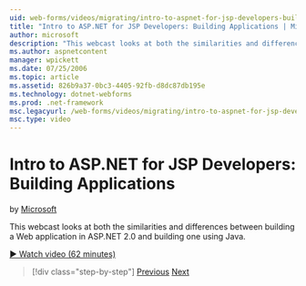 ```yaml
---
uid: web-forms/videos/migrating/intro-to-aspnet-for-jsp-developers-building-applications
title: "Intro to ASP.NET for JSP Developers: Building Applications | Microsoft Docs"
author: microsoft
description: "This webcast looks at both the similarities and differences between building a Web application in ASP.NET 2.0 and building one using Java."
ms.author: aspnetcontent
manager: wpickett
ms.date: 07/25/2006
ms.topic: article
ms.assetid: 826b9a37-0bc3-4405-92fb-d8dc87db195e
ms.technology: dotnet-webforms
ms.prod: .net-framework
msc.legacyurl: /web-forms/videos/migrating/intro-to-aspnet-for-jsp-developers-building-applications
msc.type: video
---
```

Intro to ASP.NET for JSP Developers: Building Applications
====================
by [Microsoft](https://github.com/microsoft)

This webcast looks at both the similarities and differences between building a Web application in ASP.NET 2.0 and building one using Java.

[&#9654; Watch video (62 minutes)](https://channel9.msdn.com/Blogs/ASP-NET-Site-Videos/intro-to-aspnet-for-jsp-developers-building-applications)

>[!div class="step-by-step"]
[Previous](intro-to-aspnet-for-jsp-developers-welcome-to-aspnet-20.md)
[Next](intro-to-aspnet-for-coldfusion-developers-adding-aspnet-to-your-repertoire.md)